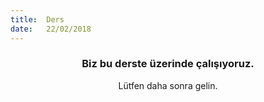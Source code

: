 ```yaml
---
title:  Ders
date:   22/02/2018
---
```


### <center>Biz bu derste üzerinde çalışıyoruz.</center>
<center>Lütfen daha sonra gelin.</center>